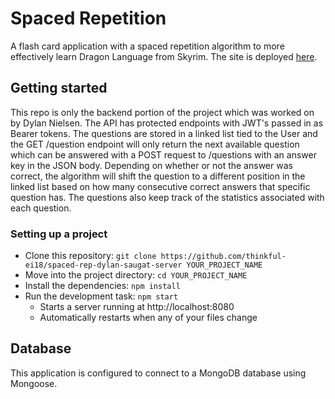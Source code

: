 # Spaced Repetition

A flash card application with a spaced repetition algorithm to more effectively learn Dragon Language from Skyrim. The site is deployed [here](http://mystifying-goldwasser-1d6115.netlify.com/).

## Getting started

This repo is only the backend portion of the project which was worked on by Dylan Nielsen. The API has protected endpoints with JWT's passed in as Bearer tokens. The questions are stored in a linked list tied to the User and the GET /question endpoint will only return the next available question which can be answered with a POST request to /questions with an answer key in the JSON body. Depending on whether or not the answer was correct, the algorithm will shift the question to a different position in the linked list based on how many consecutive correct answers that specific question has. The questions also keep track of the statistics associated with each question. 

### Setting up a project

* Clone this repository: `git clone https://github.com/thinkful-ei18/spaced-rep-dylan-saugat-server YOUR_PROJECT_NAME`
* Move into the project directory: `cd YOUR_PROJECT_NAME`
* Install the dependencies: `npm install`
* Run the development task: `npm start`
    * Starts a server running at http://localhost:8080
    * Automatically restarts when any of your files change

## Database

This application is configured to connect to a MongoDB database using Mongoose.


